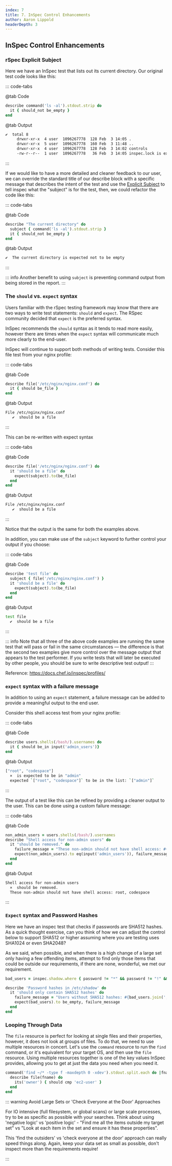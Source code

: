```yaml
---
index: 7
title: 7. InSpec Control Enhancements
author: Aaron Lippold
headerDepth: 3
---
```


## InSpec Control Enhancements

### rSpec Explicit Subject

Here we have an InSpec test that lists out its current directory. Our original test code looks like this:

::: code-tabs

@tab Code
```ruby
describe command('ls -al').stdout.strip do
  it { should_not be_empty }
end
```

@tab Output
```sh
✔  total 8
     drwxr-xr-x  4 user  1096267778  128 Feb  3 14:05 .
     drwxr-xr-x  5 user  1096267778  160 Feb  3 11:48 ..
     drwxr-xr-x  4 user  1096267778  128 Feb  3 14:02 controls
     -rw-r--r--  1 user  1096267778   36 Feb  3 14:05 inspec.lock is expected not to be empty
```
:::

If we would like to have a more detailed and cleaner feedback to our user, we can override the standard title of our describe block with a specific message that describes the intent of the test and use the [Explicit Subject](https://relishapp.com/rspec/rspec-core/docs/subject/explicit-subject) to tell inspec what the "subject" is for the test, then, we could refactor the code like this:

::: code-tabs

@tab Code
```ruby
describe "The current directory" do
  subject { command('ls -al').stdout.strip }
  it { should_not be_empty }
end
```


@tab Output

```sh
✔  The current directory is expected not to be empty
```
:::

::: info 
Another benefit to using `subject` is preventing command output from being stored in the report.
:::

### The `should` vs. `expect` syntax

Users familiar with the rSpec testing framework may know that there are two ways to write test statements: `should` and `expect`. The RSpec community decided that `expect` is the preferred syntax.

InSpec recommends the `should` syntax as it tends to read more easily, however there are times when the `expect` syntax will communicate much more clearly to the end-user.

InSpec will continue to support both methods of writing tests. Consider this file test from your nginx profile:

::: code-tabs

@tab Code
```ruby
describe file('/etc/nginx/nginx.conf') do
  it { should be_file }
end
```

@tab Output
```sh
File /etc/nginx/nginx.conf
   ✔  should be a file
```
:::

This can be re-written with expect syntax

::: code-tabs

@tab Code
```ruby
describe file('/etc/nginx/nginx.conf') do
  it 'should be a file' do
    expect(subject).to(be_file)
  end
end
```

@tab Output
```sh
File /etc/nginx/nginx.conf
   ✔  should be a file
```
:::

Notice that the output is the same for both the examples above.

In addition, you can make use of the `subject` keyword to further control your output if you choose:

::: code-tabs

@tab Code
```ruby
describe 'test file' do
  subject { file('/etc/nginx/nginx.conf') }
  it 'should be a file' do
    expect(subject).to(be_file)
  end
end
```

@tab Output
```sh
test file
  ✔  should be a file
```
:::

::: info
Note that all three of the above code examples are running the same test that will pass or fail in the same circumstances — the difference is that the second two examples give more control over the message output that appears to the test performer. If you write tests that will later be executed by other people, you should be sure to write descriptive test output!
:::

Reference: <https://docs.chef.io/inspec/profiles/>

### `expect` syntax with a failure message

In addition to using an `expect` statement, a failure message can be added to provide a meaningful output to the end user.

Consider this shell access test from your nginx profile:

::: code-tabs

@tab Code
```ruby
describe users.shells(/bash/).usernames do
  it { should be_in input('admin_users')}
end
```

@tab Output
```sh
["root", "codespace"]
  ×  is expected to be in "admin"
  expected `["root", "codespace"]` to be in the list: `["admin"]`
```
:::

The output of a test like this can be refined by providing a cleaner output to the user. This can be done using a custom failure message:

::: code-tabs

@tab Code
```ruby
non_admin_users = users.shells(/bash/).usernames
describe "Shell access for non-admin users" do
  it "should be removed." do
    failure_message = "These non-admin should not have shell access: #{non_admin_users.join(", ")}"
    expect(non_admin_users).to eq(input('admin_users')), failure_message
  end
end
```

@tab Output
```sh
Shell access for non-admin users
  ×  should be removed.
  These non-admin should not have shell access: root, codespace
```
:::

### `Expect` syntax and Password Hashes

Here we have an inspec test that checks if passwords are SHA512 hashes. As a quick thought exercise, can you think of how we can adjust the control below to support SHA512 or higher assuming where you are testing uses SHA1024 or even SHA2048?

As we said, when possible, and when there is a high change of a large set only having a few offending items, attempt to find only those items that could be outside our requirements, if there are none, wonderful, we met our requirement.

```ruby
bad_users = inspec.shadow.where { password != "*" && password != "!" && password !~ /\$6\$/ }.users

describe 'Password hashes in /etc/shadow' do
  it 'should only contain SHA512 hashes' do
    failure_message = "Users without SHA512 hashes: #{bad_users.join(', ')}"
    expect(bad_users).to be_empty, failure_message
  end
end
```

### Looping Through Data

The `file` resource is perfect for looking at single files and their properties, however, it does not look at groups of files. To do that, we need to use multiple resources in concert. Let's use the `command` resource to run the `find` command, or it's equivalent for your target OS, and then use the `file` resource. Using multiple resources together is one of the key values InSpec provides, allowing you to get at just the data you need when you need it.
 
```ruby
command('find ~/* -type f -maxdepth 0 -xdev').stdout.split.each do |fname|
  describe file(fname) do
    its('owner') { should cmp 'ec2-user' }
  end
end
```

::: warning Avoid Large Sets or 'Check Everyone at the Door' Approaches

For IO intensive (full filesystem, or global scans) or large scale processes, try to be as specific as possible with your searches. Think about using 'negative logic' vs 'positive logic' - "Find me all the items outside my target set" vs "Look at each item in the set and ensure it has these properties". 

This 'find the outsiders' vs 'check everyone at the door' approach can really speed things along. Again, keep your data set as small as possible, don't inspect more than the requirements require!

:::